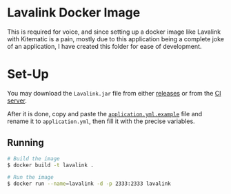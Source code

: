 # Lavalink Docker Image

This is required for voice, and since setting up a docker image like Lavalink with Kitematic is a pain, mostly due to
this application being a complete joke of an application, I have created this folder for ease of development.

# Set-Up

You may download the `Lavalink.jar` file from either [releases](https://github.com/Frederikam/Lavalink/releases) or from
the [CI server](https://ci.fredboat.com/project.html?projectId=Lavalink).

After it is done, copy and paste the [`application.yml.example`] file and rename it to `application.yml`, then fill it
with the precise variables.

[`application.yml.example`]: /docker/application.yml.example

## Running

```bash
# Build the image
$ docker build -t lavalink .

# Run the image
$ docker run --name=lavalink -d -p 2333:2333 lavalink
```
